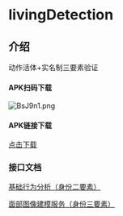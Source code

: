 # livingDetection

## 介绍
动作活体+实名制三要素验证

#### APK扫码下载
![BsJ9n1.png](https://s1.ax1x.com/2020/11/03/BsJ9n1.png)
#### APK链接下载
[点击下载](http://d.7short.com/mkcv)

### 接口文档

[基础行为分析（身份二要素）](https://www.yuque.com/docs/share/86483b43-9654-4d1b-b18a-3a9a19f2ee44)

[面部图像建模服务（身份三要素）](https://www.yuque.com/docs/share/fd23f354-c070-4098-8d4f-5cbaa7912272)